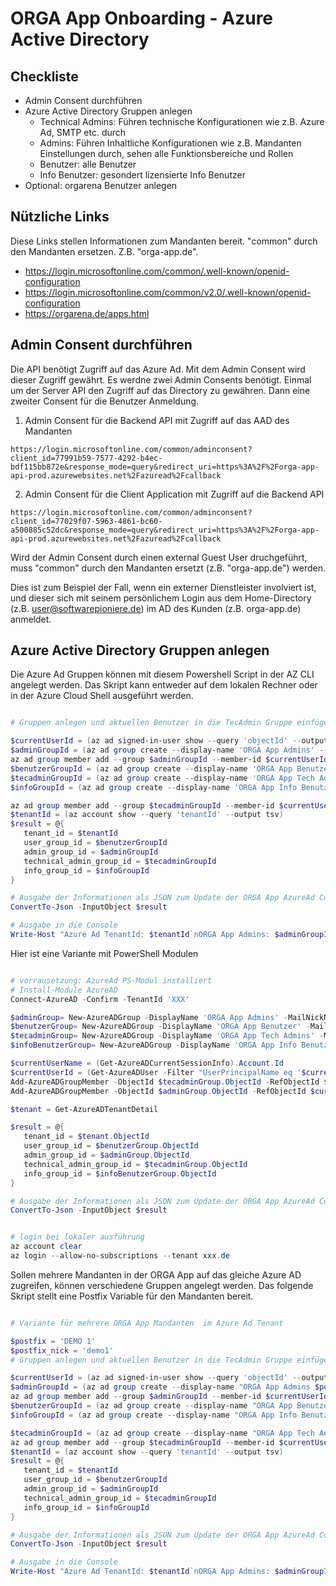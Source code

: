 # ORGA App Onboarding - Azure Active Directory


## Checkliste

- Admin Consent durchführen
- Azure Active Directory Gruppen anlegen
  - Technical Admins: Führen technische Konfigurationen wie z.B. Azure Ad, SMTP etc. durch
  - Admins: Führen Inhaltliche Konfigurationen wie z.B. Mandanten Einstellungen durch, sehen alle Funktionsbereiche und Rollen
  - Benutzer: alle Benutzer
  - Info Benutzer: gesondert lizensierte Info Benutzer
- Optional: orgarena Benutzer anlegen

## Nützliche Links

Diese Links stellen Informationen zum Mandanten bereit. "common" durch den Mandanten ersetzen. Z.B. "orga-app.de".

- https://login.microsoftonline.com/common/.well-known/openid-configuration
- https://login.microsoftonline.com/common/v2.0/.well-known/openid-configuration
- https://orgarena.de/apps.html

## Admin Consent durchführen

Die API benötigt Zugriff auf das Azure Ad. Mit dem Admin Consent wird dieser Zugriff gewährt. Es werdne zwei Admin Consents benötigt. Einmal um der Server API den Zugriff auf das Directory zu gewähren. Dann eine zweiter Consent für die Benutzer Anmeldung.

1. Admin Consent für die Backend API mit Zugriff auf das AAD des Mandanten
```
https://login.microsoftonline.com/common/adminconsent?client_id=77991b59-7577-4292-b4ec-bdf115bb872e&response_mode=query&redirect_uri=https%3A%2F%2Forga-app-api-prod.azurewebsites.net%2Fazuread%2Fcallback
```

2. Admin Consent für die Client Application mit Zugriff auf die Backend API
```
https://login.microsoftonline.com/common/adminconsent?client_id=77029f07-5963-4861-bc60-a500885c52dc&response_mode=query&redirect_uri=https%3A%2F%2Forga-app-api-prod.azurewebsites.net%2Fazuread%2Fcallback
```



Wird der Admin Consent durch einen external Guest User druchgeführt, muss "common" durch den Mandanten ersetzt (z.B. "orga-app.de") werden. 

Dies ist zum Beispiel der Fall, wenn ein externer Dienstleister involviert ist, und dieser sich mit seinem persönlichem Login aus dem Home-Directory (z.B. user@softwarepioniere.de) im AD des Kunden (z.B. orga-app.de) anmeldet.


## Azure Active Directory Gruppen anlegen

Die Azure Ad Gruppen können mit diesem Powershell Script in der AZ CLI angelegt werden. 
Das Skript kann entweder auf dem lokalen Rechner oder in der Azure Cloud Shell ausgeführt werden. 

```powershell

# Gruppen anlegen und aktuellen Benutzer in die TecAdmin Gruppe einfügen

$currentUserId = (az ad signed-in-user show --query 'objectId' --output tsv)
$adminGroupId = (az ad group create --display-name 'ORGA App Admins' --mail-nickname 'orga-app-admins' --query 'objectId' --output tsv)
az ad group member add --group $adminGroupId --member-id $currentUserId
$benutzerGroupId = (az ad group create --display-name 'ORGA App Benutzer' --mail-nickname 'orga-app-benutzer' --query 'objectId' --output tsv)
$tecadminGroupId = (az ad group create --display-name 'ORGA App Tech Admins' --mail-nickname 'orga-app-tec-admins' --query 'objectId' --output tsv)
$infoGroupId = (az ad group create --display-name 'ORGA App Info Benutzer' --mail-nickname 'orga-app-info-benutzer' --query 'objectId' --output tsv)

az ad group member add --group $tecadminGroupId --member-id $currentUserId
$tenantId = (az account show --query 'tenantId' --output tsv)
$result = @{
   tenant_id = $tenantId
   user_group_id = $benutzerGroupId
   admin_group_id = $adminGroupId
   technical_admin_group_id = $tecadminGroupId
   info_group_id = $infoGroupId
}

# Ausgabe der Informationen als JSON zum Update der ORGA App AzureAd Config
ConvertTo-Json -InputObject $result

# Ausgabe in die Console
Write-Host "Azure Ad TenantId: $tenantId`nORGA App Admins: $adminGroupId `nORGA App Benutzer: $benutzerGroupId `nORGA-App Tech Admins $tecadminGroupId `nORGA-App Info Benutzer $infoGroupId"

```

Hier ist eine Variante mit PowerShell Modulen

```powershell

# vorrausetzung: AzureAd PS-Modul installiert
# Install-Module AzureAD
Connect-AzureAD -Confirm -TenantId 'XXX'

$adminGroup= New-AzureADGroup -DisplayName 'ORGA App Admins' -MailNickName 'orga-app-admins' -MailEnabled $false -SecurityEnabled $true
$benutzerGroup= New-AzureADGroup -DisplayName 'ORGA App Benutzer' -MailNickName 'orga-app-benutzer' -MailEnabled $false -SecurityEnabled $true
$tecadminGroup= New-AzureADGroup -DisplayName 'ORGA App Tech Admins' -MailNickName 'orga-app-tec-admins' -MailEnabled $false -SecurityEnabled $true
$infoBenutzerGroup= New-AzureADGroup -DisplayName 'ORGA App Info Benutzer' -MailNickName 'orga-app--info-benutzer' -MailEnabled $false -SecurityEnabled $true

$currentUserName = (Get-AzureADCurrentSessionInfo).Account.Id
$currentUserId = (Get-AzureADUser -Filter "UserPrincipalName eq '$currentUserName'").ObjectId
Add-AzureADGroupMember -ObjectId $tecadminGroup.ObjectId -RefObjectId $currentUserId
Add-AzureADGroupMember -ObjectId $adminGroup.ObjectId -RefObjectId $currentUserId

$tenant = Get-AzureADTenantDetail

$result = @{
   tenant_id = $tenant.ObjectId
   user_group_id = $benutzerGroup.ObjectId
   admin_group_id = $adminGroup.ObjectId
   technical_admin_group_id = $tecadminGroup.ObjectId
   info_group_id = $infoBenutzerGroup.ObjectId
}

# Ausgabe der Informationen als JSON zum Update der ORGA App AzureAd Config
ConvertTo-Json -InputObject $result

```

```powershell

# login bei lokaler ausführung
az account clear
az login --allow-no-subscriptions --tenant xxx.de

```


Sollen mehrere Mandanten in der ORGA App auf das gleiche Azure AD zugreifen, können verschiedene Gruppen angelegt werden. Das folgende Skript stellt eine Postfix Variable für den Mandanten bereit.

```powershell

# Variante für mehrere ORGA App Mandanten  im Azure Ad Tenant

$postfix = 'DEMO 1'
$postfix_nick = 'demo1'
# Gruppen anlegen und aktuellen Benutzer in die TecAdmin Gruppe einfügen

$currentUserId = (az ad signed-in-user show --query 'objectId' --output tsv)
$adminGroupId = (az ad group create --display-name "ORGA App Admins $postfix" --mail-nickname "orga-app-admins-$postfix_nick" --query  'objectId' --output tsv)
az ad group member add --group $adminGroupId --member-id $currentUserId
$benutzerGroupId = (az ad group create --display-name "ORGA App Benutzer $postfix" --mail-nickname "orga-app-benutzer-$postfix_nick" --query 'objectId' --output tsv)
$infoGroupId = (az ad group create --display-name "ORGA App Info Benutzer $postfix" --mail-nickname "orga-app-info-benutzer-$postfix_nick" --query 'objectId' --output tsv)

$tecadminGroupId = (az ad group create --display-name "ORGA App Tech Admins $postfix" --mail-nickname "orga-app-tec-admins-$postfix_nick" --query 'objectId' --output tsv)
az ad group member add --group $tecadminGroupId --member-id $currentUserId
$tenantId = (az account show --query 'tenantId' --output tsv)
$result = @{
   tenant_id = $tenantId
   user_group_id = $benutzerGroupId
   admin_group_id = $adminGroupId
   technical_admin_group_id = $tecadminGroupId
   info_group_id = $infoGroupId
}

# Ausgabe der Informationen als JSON zum Update der ORGA App AzureAd Config
ConvertTo-Json -InputObject $result

# Ausgabe in die Console
Write-Host "Azure Ad TenantId: $tenantId`nORGA App Admins: $adminGroupId `nORGA App Benutzer: $benutzerGroupId `nORGA-App Tech Admins $tecadminGroupId"

```

